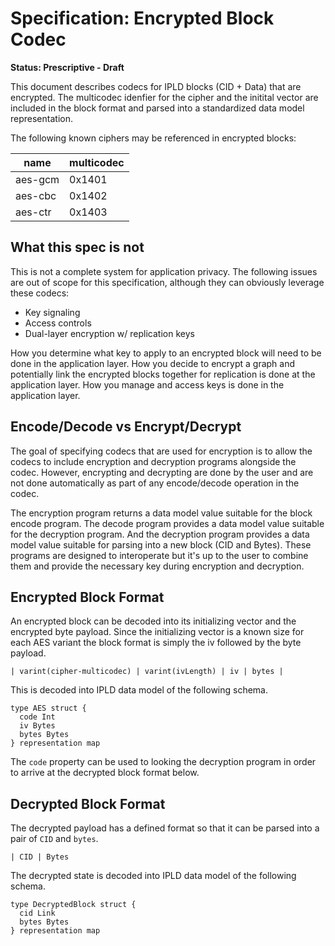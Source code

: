 # Specification: Encrypted Block Codec

**Status: Prescriptive - Draft**

This document describes codecs for IPLD blocks (CID + Data) that are encrypted. The
multicodec idenfier for the cipher and the initital vector are included in the block
format and parsed into a standardized data model representation.

The following known ciphers may be referenced in encrypted blocks:

| name | multicodec |
| --- | --- |
| aes-gcm | 0x1401 |
| aes-cbc | 0x1402 |
| aes-ctr | 0x1403 |

## What this spec is not

This is not a complete system for application privacy. The following issues are
out of scope for this specification, although they can obviously leverage these codecs:

* Key signaling
* Access controls
* Dual-layer encryption w/ replication keys

How you determine what key to apply to an encrypted block will need to be done in the
application layer. How you decide to encrypt a graph and potentially link the encrypted
blocks together for replication is done at the application layer. How you manage and access
keys is done in the application layer.

## Encode/Decode vs Encrypt/Decrypt

The goal of specifying codecs that are used for encryption is to allow the codecs to
include encryption and decryption programs alongside the codec. However, encrypting and
decrypting are done by the user and are not done automatically as part of any encode/decode
operation in the codec.

The encryption program returns a data model value suitable for the block encode program. The
decode program provides a data model value suitable for the decryption program. And the decryption
program provides a data model value suitable for parsing into a new block (CID and Bytes). These
programs are designed to interoperate but it's up to the user to combine them and provide the
necessary key during encryption and decryption.

## Encrypted Block Format

An encrypted block can be decoded into its initializing vector and the encrypted byte
payload. Since the initializing vector is a known size for each AES variant the block
format is simply the iv followed by the byte payload.

```
| varint(cipher-multicodec) | varint(ivLength) | iv | bytes |
```

This is decoded into IPLD data model of the following schema.

```ipldsch
type AES struct {
  code Int
  iv Bytes
  bytes Bytes
} representation map
```

The `code` property can be used to looking the decryption program in order to arrive
at the decrypted block format below.

## Decrypted Block Format

The decrypted payload has a defined format so that it can be parsed into a pair of `CID` and
`bytes`.

```
| CID | Bytes
```

The decrypted state is decoded into IPLD data model of the following schema.

```ipldsch
type DecryptedBlock struct {
  cid Link
  bytes Bytes
} representation map
```
